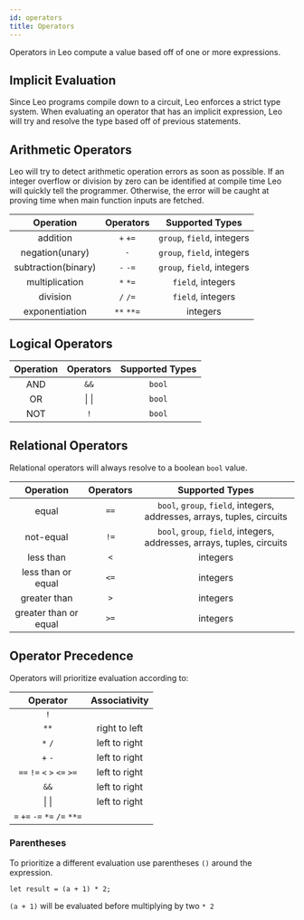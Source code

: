```yaml
---
id: operators
title: Operators
---
```


Operators in Leo compute a value based off of one or more expressions.

## Implicit Evaluation
Since Leo programs compile down to a circuit, Leo enforces a strict type system.
When evaluating an operator that has an implicit expression, Leo will try and resolve the type based off of previous statements.

## Arithmetic Operators

Leo will try to detect arithmetic operation errors as soon as possible. 
If an integer overflow or division by zero can be identified at compile time Leo will quickly tell the programmer.
Otherwise, the error will be caught at proving time when main function inputs are fetched.

| Operation        |  Operators |         Supported Types        |
|:----------------:|:----------:|:------------------------------:|
| addition         |  `+` `+=`  | `group`, `field`, integers |
| negation(unary)  |   `-`      | `group`, `field`, integers | 
| subtraction(binary)|  `-` `-=`  | `group`, `field`, integers |
| multiplication   |  `*` `*=`  |     `field`, integers      |
| division         |  `/` `/=`  |     `field`, integers      |
| exponentiation   | `**` `**=` |        integers            |

## Logical Operators

| Operation | Operators | Supported Types |
|:---------:|:---------:|:---------------:|
| AND       | `&&`      | `bool`          |
| OR        | \| \|     | `bool`          |
| NOT       | `!`       | `bool`          |

## Relational Operators

Relational operators will always resolve to a boolean `bool` value.

|       Operation       | Operators |           Supported Types           |
|:---------------------:|:---------:|:-----------------------------------:|
| equal                 | `==`      | `bool`, `group`, `field`, integers, addresses, arrays, tuples, circuits |
| not-equal             | `!=`      | `bool`, `group`, `field`, integers, addresses, arrays, tuples, circuits |
| less than             | `<`       |           integers              |
| less than or equal    | `<=`      |           integers              |
| greater than          | `>`       |           integers              |
| greater than or equal | `>=`      |           integers              |

## Operator Precedence
Operators will prioritize evaluation according to:

|            Operator           | Associativity |
|:-----------------------------:|:-------------:|
|              `!`              |               |
|              `**`             | right to left |
|             `*` `/`           | left to right |
|             `+` `-`           | left to right |
|  `==` `!=` `<` `>` `<=` `>=`  | left to right |
|              `&&`             | left to right |
|             \| \|             | left to right |
| `=` `+=` `-=` `*=` `/=` `**=` |               |

### Parentheses

To prioritize a different evaluation use parentheses `()` around the expression.

```leo
let result = (a + 1) * 2; 
```
`(a + 1)` will be evaluated before multiplying by two `* 2`
